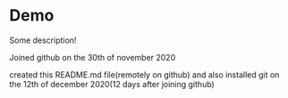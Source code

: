 # Demo

Some description!

Joined github on the 30th of november 2020

created this README.md file(remotely on github) and also installed git on the 12th of december 2020(12 days after joining github)
 

